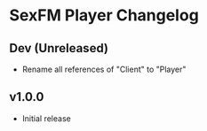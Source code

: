 # SexFM Player Changelog

## Dev (Unreleased)
- Rename all references of "Client" to "Player"

## v1.0.0
- Initial release
